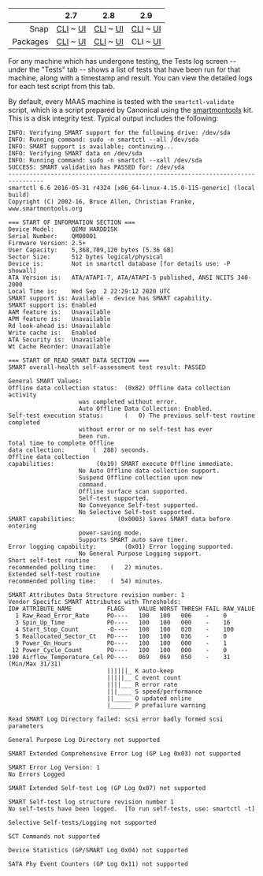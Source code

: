 <!-- deb-2-7-cli
||2.7|2.8|2.9|
|-----:|:-----:|:-----:|:-----:|
|Snap|[CLI](/t/test-logs/3126) ~ [UI](/t/test-logs/3127)|[CLI](/t/test-logs/3128) ~ [UI](/t/test-logs/3129)|[CLI](/t/test-logs/3130) ~ [UI](/t/test-logs/3131)|
|Packages|CLI ~ [UI](/t/test-logs/3133)|[CLI](/t/test-logs/3134) ~ [UI](/t/test-logs/3135)|[CLI](/t/test-logs/3136) ~ [UI](/t/test-logs/3137)|
 deb-2-7-cli -->

<!-- deb-2-7-ui
||2.7|2.8|2.9|
|-----:|:-----:|:-----:|:-----:|
|Snap|[CLI](/t/test-logs/3126) ~ [UI](/t/test-logs/3127)|[CLI](/t/test-logs/3128) ~ [UI](/t/test-logs/3129)|[CLI](/t/test-logs/3130) ~ [UI](/t/test-logs/3131)|
|Packages|[CLI](/t/test-logs/3132) ~ UI|[CLI](/t/test-logs/3134) ~ [UI](/t/test-logs/3135)|[CLI](/t/test-logs/3136) ~ [UI](/t/test-logs/3137)|
 deb-2-7-ui -->

<!-- deb-2-8-cli
||2.7|2.8|2.9|
|-----:|:-----:|:-----:|:-----:|
|Snap|[CLI](/t/test-logs/3126) ~ [UI](/t/test-logs/3127)|[CLI](/t/test-logs/3128) ~ [UI](/t/test-logs/3129)|[CLI](/t/test-logs/3130) ~ [UI](/t/test-logs/3131)|
|Packages|[CLI](/t/test-logs/3132) ~ [UI](/t/test-logs/3133)|CLI ~ [UI](/t/test-logs/3135)|[CLI](/t/test-logs/3136) ~ [UI](/t/test-logs/3137)|
 deb-2-8-cli -->

<!-- deb-2-8-ui
||2.7|2.8|2.9|
|-----:|:-----:|:-----:|:-----:|
|Snap|[CLI](/t/test-logs/3126) ~ [UI](/t/test-logs/3127)|[CLI](/t/test-logs/3128) ~ [UI](/t/test-logs/3129)|[CLI](/t/test-logs/3130) ~ [UI](/t/test-logs/3131)|
|Packages|[CLI](/t/test-logs/3132) ~ [UI](/t/test-logs/3133)|[CLI](/t/test-logs/3134) ~ UI|[CLI](/t/test-logs/3136) ~ [UI](/t/test-logs/3137)|
 deb-2-8-ui -->

||2.7|2.8|2.9|
|-----:|:-----:|:-----:|:-----:|
|Snap|[CLI](/t/test-logs/3126) ~ [UI](/t/test-logs/3127)|[CLI](/t/test-logs/3128) ~ [UI](/t/test-logs/3129)|[CLI](/t/test-logs/3130) ~ [UI](/t/test-logs/3131)|
|Packages|[CLI](/t/test-logs/3132) ~ [UI](/t/test-logs/3133)|[CLI](/t/test-logs/3134) ~ [UI](/t/test-logs/3135)|CLI ~ [UI](/t/test-logs/3137)|

<!-- deb-2-9-ui
||2.7|2.8|2.9|
|-----:|:-----:|:-----:|:-----:|
|Snap|[CLI](/t/test-logs/3126) ~ [UI](/t/test-logs/3127)|[CLI](/t/test-logs/3128) ~ [UI](/t/test-logs/3129)|[CLI](/t/test-logs/3130) ~ [UI](/t/test-logs/3131)|
|Packages|[CLI](/t/test-logs/3132) ~ [UI](/t/test-logs/3133)|[CLI](/t/test-logs/3134) ~ [UI](/t/test-logs/3135)|[CLI](/t/test-logs/3136) ~ UI|
 deb-2-9-ui -->

<!-- snap-2-7-cli
||2.7|2.8|2.9|
|-----:|:-----:|:-----:|:-----:|
|Snap|CLI ~ [UI](/t/test-logs/3127)|[CLI](/t/test-logs/3128) ~ [UI](/t/test-logs/3129)|[CLI](/t/test-logs/3130) ~ [UI](/t/test-logs/3131)|
|Packages|[CLI](/t/test-logs/3132) ~ [UI](/t/test-logs/3133)|[CLI](/t/test-logs/3134) ~ [UI](/t/test-logs/3135)|[CLI](/t/test-logs/3136) ~ [UI](/t/test-logs/3137)|
 snap-2-7-cli -->

<!-- snap-2-7-ui
||2.7|2.8|2.9|
|-----:|:-----:|:-----:|:-----:|
|Snap|[CLI](/t/test-logs/3126) ~ UI|[CLI](/t/test-logs/3128) ~ [UI](/t/test-logs/3129)|[CLI](/t/test-logs/3130) ~ [UI](/t/test-logs/3131)|
|Packages|[CLI](/t/test-logs/3132) ~ [UI](/t/test-logs/3133)|[CLI](/t/test-logs/3134) ~ [UI](/t/test-logs/3135)|[CLI](/t/test-logs/3136) ~ [UI](/t/test-logs/3137)|
 snap-2-7-ui -->

<!-- snap-2-8-cli
||2.7|2.8|2.9|
|-----:|:-----:|:-----:|:-----:|
|Snap|[CLI](/t/test-logs/3126) ~ [UI](/t/test-logs/3127)|CLI ~ [UI](/t/test-logs/3129)|[CLI](/t/test-logs/3130) ~ [UI](/t/test-logs/3131)|
|Packages|[CLI](/t/test-logs/3132) ~ [UI](/t/test-logs/3133)|[CLI](/t/test-logs/3134) ~ [UI](/t/test-logs/3135)|[CLI](/t/test-logs/3136) ~ [UI](/t/test-logs/3137)|
 snap-2-8-cli -->

<!-- snap-2-8-ui
||2.7|2.8|2.9|
|-----:|:-----:|:-----:|:-----:|
|Snap|[CLI](/t/test-logs/3126) ~ [UI](/t/test-logs/3127)|[CLI](/t/test-logs/3128) ~ UI|[CLI](/t/test-logs/3130) ~ [UI](/t/test-logs/3131)|
|Packages|[CLI](/t/test-logs/3132) ~ [UI](/t/test-logs/3133)|[CLI](/t/test-logs/3134) ~ [UI](/t/test-logs/3135)|[CLI](/t/test-logs/3136) ~ [UI](/t/test-logs/3137)|
 snap-2-8-ui -->

<!-- snap-2-9-cli
||2.7|2.8|2.9|
|-----:|:-----:|:-----:|:-----:|
|Snap|[CLI](/t/test-logs/3126) ~ [UI](/t/test-logs/3127)|[CLI](/t/test-logs/3128) ~ [UI](/t/test-logs/3129)|CLI ~ [UI](/t/test-logs/3131)|
|Packages|[CLI](/t/test-logs/3132) ~ [UI](/t/test-logs/3133)|[CLI](/t/test-logs/3134) ~ [UI](/t/test-logs/3135)|[CLI](/t/test-logs/3136) ~ [UI](/t/test-logs/3137)|
 snap-2-9-cli -->

<!-- snap-2-9-ui
||2.7|2.8|2.9|
|-----:|:-----:|:-----:|:-----:|
|Snap|[CLI](/t/test-logs/3126) ~ [UI](/t/test-logs/3127)|[CLI](/t/test-logs/3128) ~ [UI](/t/test-logs/3129)|[CLI](/t/test-logs/3130) ~ UI|
|Packages|[CLI](/t/test-logs/3132) ~ [UI](/t/test-logs/3133)|[CLI](/t/test-logs/3134) ~ [UI](/t/test-logs/3135)|[CLI](/t/test-logs/3136) ~ [UI](/t/test-logs/3137)|
 snap-2-9-ui -->

For any machine which has undergone testing, the Tests log screen -- under the "Tests" tab -- shows a list of tests that have been run for that machine, along with a timestamp and result.  You can view the detailed logs for each test script from this tab.

By default, every MAAS machine is tested with the `smartctl-validate` script, which is a script prepared by Canonical using the [smartmontools](https://www.smartmontools.org) kit.  This is a disk integrity test.  Typical output includes the following:

```
INFO: Verifying SMART support for the following drive: /dev/sda
INFO: Running command: sudo -n smartctl --all /dev/sda
INFO: SMART support is available; continuing...
INFO: Verifying SMART data on /dev/sda
INFO: Running command: sudo -n smartctl --xall /dev/sda
SUCCESS: SMART validation has PASSED for: /dev/sda
--------------------------------------------------------------------------------
smartctl 6.6 2016-05-31 r4324 [x86_64-linux-4.15.0-115-generic] (local build)
Copyright (C) 2002-16, Bruce Allen, Christian Franke, www.smartmontools.org

=== START OF INFORMATION SECTION ===
Device Model:     QEMU HARDDISK
Serial Number:    QM00001
Firmware Version: 2.5+
User Capacity:    5,368,709,120 bytes [5.36 GB]
Sector Size:      512 bytes logical/physical
Device is:        Not in smartctl database [for details use: -P showall]
ATA Version is:   ATA/ATAPI-7, ATA/ATAPI-5 published, ANSI NCITS 340-2000
Local Time is:    Wed Sep  2 22:29:12 2020 UTC
SMART support is: Available - device has SMART capability.
SMART support is: Enabled
AAM feature is:   Unavailable
APM feature is:   Unavailable
Rd look-ahead is: Unavailable
Write cache is:   Enabled
ATA Security is:  Unavailable
Wt Cache Reorder: Unavailable

=== START OF READ SMART DATA SECTION ===
SMART overall-health self-assessment test result: PASSED

General SMART Values:
Offline data collection status:  (0x82)	Offline data collection activity
					was completed without error.
					Auto Offline Data Collection: Enabled.
Self-test execution status:      (   0)	The previous self-test routine completed
					without error or no self-test has ever 
					been run.
Total time to complete Offline 
data collection: 		(  288) seconds.
Offline data collection
capabilities: 			 (0x19) SMART execute Offline immediate.
					No Auto Offline data collection support.
					Suspend Offline collection upon new
					command.
					Offline surface scan supported.
					Self-test supported.
					No Conveyance Self-test supported.
					No Selective Self-test supported.
SMART capabilities:            (0x0003)	Saves SMART data before entering
					power-saving mode.
					Supports SMART auto save timer.
Error logging capability:        (0x01)	Error logging supported.
					No General Purpose Logging support.
Short self-test routine 
recommended polling time: 	 (   2) minutes.
Extended self-test routine
recommended polling time: 	 (  54) minutes.

SMART Attributes Data Structure revision number: 1
Vendor Specific SMART Attributes with Thresholds:
ID# ATTRIBUTE_NAME          FLAGS    VALUE WORST THRESH FAIL RAW_VALUE
  1 Raw_Read_Error_Rate     PO----   100   100   006    -    0
  3 Spin_Up_Time            PO----   100   100   000    -    16
  4 Start_Stop_Count        -O----   100   100   020    -    100
  5 Reallocated_Sector_Ct   PO----   100   100   036    -    0
  9 Power_On_Hours          PO----   100   100   000    -    1
 12 Power_Cycle_Count       PO----   100   100   000    -    0
190 Airflow_Temperature_Cel PO----   069   069   050    -    31 (Min/Max 31/31)
                            ||||||_ K auto-keep
                            |||||__ C event count
                            ||||___ R error rate
                            |||____ S speed/performance
                            ||_____ O updated online
                            |______ P prefailure warning

Read SMART Log Directory failed: scsi error badly formed scsi parameters

General Purpose Log Directory not supported

SMART Extended Comprehensive Error Log (GP Log 0x03) not supported

SMART Error Log Version: 1
No Errors Logged

SMART Extended Self-test Log (GP Log 0x07) not supported

SMART Self-test log structure revision number 1
No self-tests have been logged.  [To run self-tests, use: smartctl -t]

Selective Self-tests/Logging not supported

SCT Commands not supported

Device Statistics (GP/SMART Log 0x04) not supported

SATA Phy Event Counters (GP Log 0x11) not supported
```